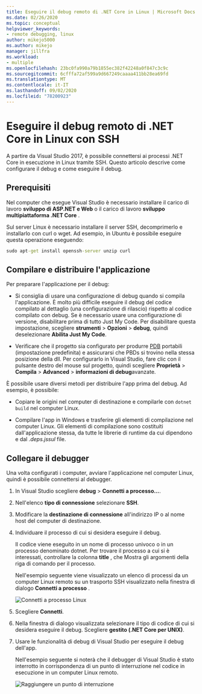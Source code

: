 ```yaml
---
title: Eseguire il debug remoto di .NET Core in Linux | Microsoft Docs
ms.date: 02/26/2020
ms.topic: conceptual
helpviewer_keywords:
- remote debugging, linux
author: mikejo5000
ms.author: mikejo
manager: jillfra
ms.workload:
- multiple
ms.openlocfilehash: 23bc0fa990a79b1855ec382f42248a0f847c3c9c
ms.sourcegitcommit: 6cfffa72af599a9d667249caaaa411bb28ea69fd
ms.translationtype: MT
ms.contentlocale: it-IT
ms.lasthandoff: 09/02/2020
ms.locfileid: "78200923"
---
```

# <a name="remote-debug-net-core-on-linux-using-ssh"></a>Eseguire il debug remoto di .NET Core in Linux con SSH

A partire da Visual Studio 2017, è possibile connettersi ai processi .NET Core in esecuzione in Linux tramite SSH. Questo articolo descrive come configurare il debug e come eseguire il debug.

## <a name="prerequisites"></a>Prerequisiti

Nel computer che esegue Visual Studio è necessario installare il carico di lavoro **sviluppo di ASP.NET e Web** o il carico di lavoro **sviluppo multipiattaforma .NET Core** .

Sul server Linux è necessario installare il server SSH, decomprimerlo e installarlo con curl o wget. Ad esempio, in Ubuntu è possibile eseguire questa operazione eseguendo:

``` cmd
sudo apt-get install openssh-server unzip curl
```

## <a name="build-and-deploy-the-application"></a>Compilare e distribuire l'applicazione

Per preparare l'applicazione per il debug:

- Si consiglia di usare una configurazione di debug quando si compila l'applicazione. È molto più difficile eseguire il debug del codice compilato al dettaglio (una configurazione di rilascio) rispetto al codice compilato con debug. Se è necessario usare una configurazione di versione, disabilitare prima di tutto Just My Code. Per disabilitare questa impostazione, scegliere **strumenti**  >  **Opzioni**  >  **debug**, quindi deselezionare **Abilita Just My Code**.

- Verificare che il progetto sia configurato per produrre [PDB](https://github.com/OmniSharp/omnisharp-vscode/wiki/Portable-PDBs) portabili (impostazione predefinita) e assicurarsi che PBDs si trovino nella stessa posizione della dll. Per configurarlo in Visual Studio, fare clic con il pulsante destro del mouse sul progetto, quindi scegliere **Proprietà**  >  **Compila**  >  **Advanced**  >  **informazioni di debug**avanzate.

È possibile usare diversi metodi per distribuire l'app prima del debug. Ad esempio, è possibile:

- Copiare le origini nel computer di destinazione e compilarle con ```dotnet build``` nel computer Linux.

- Compilare l'app in Windows e trasferire gli elementi di compilazione nel computer Linux. Gli elementi di compilazione sono costituiti dall'applicazione stessa, da tutte le librerie di runtime da cui dipendono e dal *.deps.jssul* file.

## <a name="attach-the-debugger"></a>Collegare il debugger

Una volta configurati i computer, avviare l'applicazione nel computer Linux, quindi è possibile connettersi al debugger.

1. In Visual Studio scegliere **debug**  >  **Connetti a processo...**.

1. Nell'elenco **tipo di connessione** selezionare **SSH**.

1. Modificare la **destinazione di connessione** all'indirizzo IP o al nome host del computer di destinazione.

1. Individuare il processo di cui si desidera eseguire il debug.

   Il codice viene eseguito in un nome di processo univoco o in un processo denominato dotnet. Per trovare il processo a cui si è interessati, controllare la colonna **title** , che Mostra gli argomenti della riga di comando per il processo.

   Nell'esempio seguente viene visualizzato un elenco di processi da un computer Linux remoto su un trasporto SSH visualizzato nella finestra di dialogo **Connetti a processo** .

   ![Connetti a processo Linux](media/remote-debug-linux-over-ssh-attach.png)

1. Scegliere **Connetti**.

1. Nella finestra di dialogo visualizzata selezionare il tipo di codice di cui si desidera eseguire il debug. Scegliere **gestito (.NET Core per UNIX)**.

1. Usare le funzionalità di debug di Visual Studio per eseguire il debug dell'app.

   Nell'esempio seguente si noterà che il debugger di Visual Studio è stato interrotto in corrispondenza di un punto di interruzione nel codice in esecuzione in un computer Linux remoto.

   ![Raggiungere un punto di interruzione](media/remote-debug-linux-over-ssh-hit-breakpoint.png)